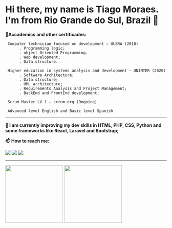 # Hi there, my name is Tiago Moraes. I'm from Rio Grande do Sul, Brazil 👋



**📘Accademics and other certificades:**

     Computer technician focused on development – ULBRA (2010)
          . Programming logic;
          . object Oriented Programming.
          . Web development;
          . Data structure.

     Higher education in systems analysis and development – UNINTER (2020)
          . Software Architecture;
          . Data structure;
          . UML architecture;
          . Requirements Analysis and Project Management;
          . BackEnd and FrontEnd development;

     Scrum Master LV 1 – scrum.org (Ongoing)
     
     Advanced level English and Basic level Spanish

***

**🌱 I am currently improving my dev skills in HTML, PHP, CSS, Python and some frameworks like React, Laravel and Bootstrap;**

**📫 How to reach me:**
    <div>
    <a href="https://instagram.com/tiagotlm" target="_blank"><img src="https://img.shields.io/badge/-Instagram-%23E4405F?style=for-the-badge&logo=instagram&logoColor=white" target="_blank"></a>
     <a href = "mailto:tiagotlm@live.com"><img src="https://img.shields.io/badge/Microsoft_Outlook-0078D4?style=for-the-badge&logo=microsoft-outlook&logoColor=white" target="_blank"></a>
     <a href="https://www.linkedin.com/in/tiagotlm" target="_blank"><img src="https://img.shields.io/badge/-LinkedIn-%230077B5?style=for-the-badge&logo=linkedin&logoColor=white" target="_blank"></a>
     </div>

***
       


<div>
  <img height="180em" src="https://github-readme-stats.vercel.app/api?username=tlmsenpai&show_icons=true&theme=tokyonight"/>
  <img height="180em" src="https://github-readme-stats.vercel.app/api/top-langs/?username=tlmsenpai&layout=compact&theme=tokyonight"/>
</div>
